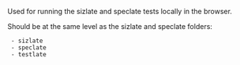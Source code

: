 Used for running the sizlate and speclate tests locally in the browser.

Should be at the same level as the sizlate and speclate folders:

     - sizlate
     - speclate
     - testlate